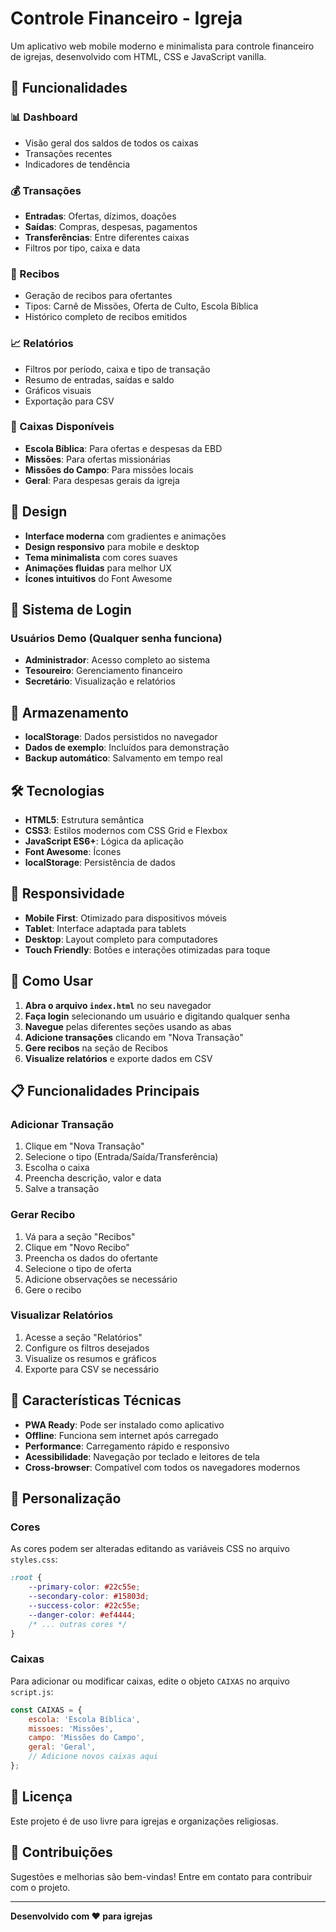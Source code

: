 # Controle Financeiro - Igreja

Um aplicativo web mobile moderno e minimalista para controle financeiro de igrejas, desenvolvido com HTML, CSS e JavaScript vanilla.

## 🚀 Funcionalidades

### 📊 Dashboard
- Visão geral dos saldos de todos os caixas
- Transações recentes
- Indicadores de tendência

### 💰 Transações
- **Entradas**: Ofertas, dízimos, doações
- **Saídas**: Compras, despesas, pagamentos
- **Transferências**: Entre diferentes caixas
- Filtros por tipo, caixa e data

### 🧾 Recibos
- Geração de recibos para ofertantes
- Tipos: Carnê de Missões, Oferta de Culto, Escola Bíblica
- Histórico completo de recibos emitidos

### 📈 Relatórios
- Filtros por período, caixa e tipo de transação
- Resumo de entradas, saídas e saldo
- Gráficos visuais
- Exportação para CSV

### 🏦 Caixas Disponíveis
- **Escola Bíblica**: Para ofertas e despesas da EBD
- **Missões**: Para ofertas missionárias
- **Missões do Campo**: Para missões locais
- **Geral**: Para despesas gerais da igreja

## 🎨 Design

- **Interface moderna** com gradientes e animações
- **Design responsivo** para mobile e desktop
- **Tema minimalista** com cores suaves
- **Animações fluidas** para melhor UX
- **Ícones intuitivos** do Font Awesome

## 🔐 Sistema de Login

### Usuários Demo (Qualquer senha funciona)
- **Administrador**: Acesso completo ao sistema
- **Tesoureiro**: Gerenciamento financeiro
- **Secretário**: Visualização e relatórios

## 💾 Armazenamento

- **localStorage**: Dados persistidos no navegador
- **Dados de exemplo**: Incluídos para demonstração
- **Backup automático**: Salvamento em tempo real

## 🛠️ Tecnologias

- **HTML5**: Estrutura semântica
- **CSS3**: Estilos modernos com CSS Grid e Flexbox
- **JavaScript ES6+**: Lógica da aplicação
- **Font Awesome**: Ícones
- **localStorage**: Persistência de dados

## 📱 Responsividade

- **Mobile First**: Otimizado para dispositivos móveis
- **Tablet**: Interface adaptada para tablets
- **Desktop**: Layout completo para computadores
- **Touch Friendly**: Botões e interações otimizadas para toque

## 🚀 Como Usar

1. **Abra o arquivo `index.html`** no seu navegador
2. **Faça login** selecionando um usuário e digitando qualquer senha
3. **Navegue** pelas diferentes seções usando as abas
4. **Adicione transações** clicando em "Nova Transação"
5. **Gere recibos** na seção de Recibos
6. **Visualize relatórios** e exporte dados em CSV

## 📋 Funcionalidades Principais

### Adicionar Transação
1. Clique em "Nova Transação"
2. Selecione o tipo (Entrada/Saída/Transferência)
3. Escolha o caixa
4. Preencha descrição, valor e data
5. Salve a transação

### Gerar Recibo
1. Vá para a seção "Recibos"
2. Clique em "Novo Recibo"
3. Preencha os dados do ofertante
4. Selecione o tipo de oferta
5. Adicione observações se necessário
6. Gere o recibo

### Visualizar Relatórios
1. Acesse a seção "Relatórios"
2. Configure os filtros desejados
3. Visualize os resumos e gráficos
4. Exporte para CSV se necessário

## 🎯 Características Técnicas

- **PWA Ready**: Pode ser instalado como aplicativo
- **Offline**: Funciona sem internet após carregado
- **Performance**: Carregamento rápido e responsivo
- **Acessibilidade**: Navegação por teclado e leitores de tela
- **Cross-browser**: Compatível com todos os navegadores modernos

## 🔧 Personalização

### Cores
As cores podem ser alteradas editando as variáveis CSS no arquivo `styles.css`:

```css
:root {
    --primary-color: #22c55e;
    --secondary-color: #15803d;
    --success-color: #22c55e;
    --danger-color: #ef4444;
    /* ... outras cores */
}
```

### Caixas
Para adicionar ou modificar caixas, edite o objeto `CAIXAS` no arquivo `script.js`:

```javascript
const CAIXAS = {
    escola: 'Escola Bíblica',
    missoes: 'Missões',
    campo: 'Missões do Campo',
    geral: 'Geral',
    // Adicione novos caixas aqui
};
```

## 📄 Licença

Este projeto é de uso livre para igrejas e organizações religiosas.

## 🤝 Contribuições

Sugestões e melhorias são bem-vindas! Entre em contato para contribuir com o projeto.

---

**Desenvolvido com ❤️ para igrejas**

